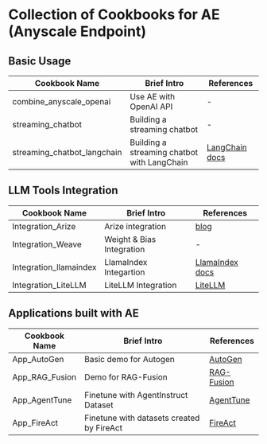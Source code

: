 # Collection of Cookbooks for AE (Anyscale Endpoint)

## Basic Usage
| Cookbook Name | Brief Intro | References |
|--|--|--|
| combine_anyscale_openai | Use AE with OpenAI API|-| 
| streaming_chatbot| Building a streaming chatbot |-|
|streaming_chatbot_langchain|Building a streaming chatbot with LangChain|[LangChain docs](https://python.langchain.com/docs/integrations/chat/anyscale)|

## LLM Tools Integration
| Cookbook Name | Brief Intro | References |
|--|--|--|
|Integration_Arize|Arize integration|[blog](https://arize.com/blog/anyscale-endpoints-code-along/)|
|Integration_Weave|Weight & Bias Integration|-|
|Integration_llamaindex|LlamaIndex Integartion|[LlamaIndex docs](https://gpt-index.readthedocs.io/en/latest/examples/llm/anyscale.html)|
|Integration_LiteLLM|LiteLLM Integration|[LiteLLM](https://docs.litellm.ai/docs/providers/anyscale)|

## Applications built with AE
| Cookbook Name | Brief Intro | References |
|--|--|--|
|App_AutoGen|Basic demo for Autogen|[AutoGen](https://github.com/microsoft/autogen)|
|App_RAG_Fusion|Demo for RAG-Fusion|[RAG-Fusion](https://github.com/Raudaschl/rag-fusion)|
|App_AgentTune| Finetune with AgentInstruct Dataset|[AgentTune](https://thudm.github.io/AgentTuning/)|
|App_FireAct| Finetune with datasets created by FireAct|[FireAct](https://fireact-agent.github.io/)|  
